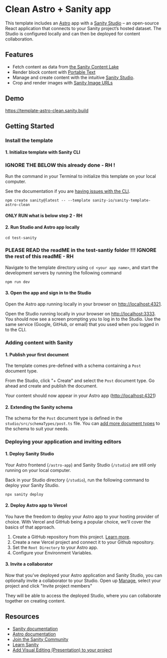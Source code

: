 # Clean Astro + Sanity app

This template includes an [Astro](https://astro.build/) app with a [Sanity Studio](https://www.sanity.io/) – an open-source React application that connects to your Sanity project’s hosted dataset. The Studio is configured locally and can then be deployed for content collaboration.

## Features

- Fetch content as data from [the Sanity Content Lake](https://www.sanity.io/docs/datastore)
- Render block content with [Portable Text](https://www.sanity.io/docs/presenting-block-text)
- Manage and create content with the intuitive [Sanity Studio](https://www.sanity.io/docs/sanity-studio).
- Crop and render images with [Sanity Image URLs](https://www.sanity.io/docs/presenting-images)

## Demo

https://template-astro-clean.sanity.build

## Getting Started

### Install the template

#### 1. Initialize template with Sanity CLI

### IGNORE THE BELOW this already done - RH !

Run the command in your Terminal to initialize this template on your local computer.

See the documentation if you are [having issues with the CLI](https://www.sanity.io/help/cli-errors).

```shell
npm create sanity@latest -- --template sanity-io/sanity-template-astro-clean
```

#### ONLY RUN what is below step 2 - RH


#### 2. Run Studio and Astro app locally

```shell
cd test-sanity
```

### PLEASE READ the readME in the test-santiy folder !!! IGNORE the rest of this readME - RH

Navigate to the template directory using `cd <your app name>`, and start the development servers by running the following command

```shell
npm run dev
```

#### 3. Open the app and sign in to the Studio

Open the Astro app running locally in your browser on [http://localhost:4321](http://localhost:4321).

Open the Studio running locally in your browser on [http://localhost:3333](http://localhost:3333). You should now see a screen prompting you to log in to the Studio. Use the same service (Google, GitHub, or email) that you used when you logged in to the CLI.

### Adding content with Sanity

#### 1. Publish your first document

The template comes pre-defined with a schema containing a `Post` document type.

From the Studio, click "+ Create" and select the `Post` document type. Go ahead and create and publish the document.

Your content should now appear in your Astro app ([http://localhost:4321](http://localhost:4321))

#### 2. Extending the Sanity schema

The schema for the `Post` document type is defined in the `studio/src/schemaTypes/post.ts` file. You can [add more document types](https://www.sanity.io/docs/schema-types) to the schema to suit your needs.

### Deploying your application and inviting editors

#### 1. Deploy Sanity Studio

Your Astro frontend (`/astro-app`) and Sanity Studio (`/studio`) are still only running on your local computer.

Back in your Studio directory (`/studio`), run the following command to deploy your Sanity Studio.

```shell
npx sanity deploy
```

#### 2. Deploy Astro app to Vercel

You have the freedom to deploy your Astro app to your hosting provider of choice. With Vercel and GitHub being a popular choice, we'll cover the basics of that approach.

1. Create a GitHub repository from this project. [Learn more](https://docs.github.com/en/migrations/importing-source-code/using-the-command-line-to-import-source-code/adding-locally-hosted-code-to-github).
2. Create a new Vercel project and connect it to your Github repository.
3. Set the `Root Directory` to your Astro app.
4. Configure your Environment Variables.

#### 3. Invite a collaborator

Now that you’ve deployed your Astro application and Sanity Studio, you can optionally invite a collaborator to your Studio. Open up [Manage](https://www.sanity.io/manage), select your project and click "Invite project members"

They will be able to access the deployed Studio, where you can collaborate together on creating content.

## Resources

- [Sanity documentation](https://www.sanity.io/docs/)
- [Astro documentation](https://docs.astro.build/en/getting-started/)
- [Join the Sanity Community](https://slack.sanity.io)
- [Learn Sanity](https://www.sanity.io/learn)
- [Add Visual Editing (Presentation) to your project](https://www.sanity.io/guides/sanity-astro-blog)
